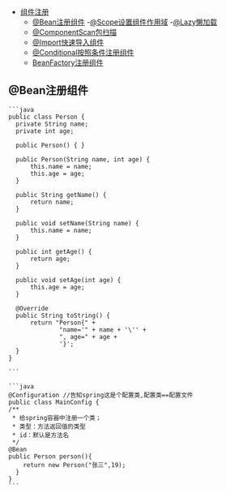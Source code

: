 - [组件注册](#组件注册)
  - [@Bean注册组件](#@Bean注册组件)
    -[@Scope设置组件作用域](#@Scope设置组件作用域)
    -[@Lazy懒加载](#Lazy懒加载)
  - [@ComponentScan包扫描](#@ComponentScan包扫描)
  - [@Import快速导入组件](@Import快速导入组件)
  - [@Conditional按照条件注册组件](#@Conditional按照条件注册组件)
  - [BeanFactory注册组件](#BeanFactory注册组件)
  
 ## @Bean注册组件
 
    ```java
    public class Person {
      private String name;
      private int age;

      public Person() { }

      public Person(String name, int age) {
          this.name = name;
          this.age = age;
      }

      public String getName() {
          return name;
      }

      public void setName(String name) {
          this.name = name;
      }

      public int getAge() {
          return age;
      }

      public void setAge(int age) {
          this.age = age;
      }

      @Override
      public String toString() {
          return "Person{" +
                  "name='" + name + '\'' +
                  ", age=" + age +
                  '}';
      }
    }
    
    ```
    
    ```java
    @Configuration //告知spring这是个配置类,配置类==配置文件
    public class MainConfig {
    /**
     * 给spring容器中注册一个类；
     * 类型：方法返回值的类型
     * id：默认是方法名
     */
    @Bean
    public Person person(){
        return new Person("张三",19);
      }
    }
    ```
 
